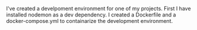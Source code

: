 I've created a develpoment environment for one of my projects.
First I have installed nodemon as a dev dependency. I created a Dockerfile and a docker-compose.yml to containarize the development environment.